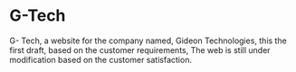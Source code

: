 # G-Tech
G- Tech, a website for the company named, Gideon Technologies, this the first draft, based on the customer requirements, The web is still under modification based on the customer satisfaction.
